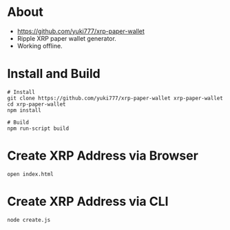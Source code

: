 # About
- https://github.com/yuki777/xrp-paper-wallet
- Ripple XRP paper wallet generator.
- Working offline.

# Install and Build
```
# Install
git clone https://github.com/yuki777/xrp-paper-wallet xrp-paper-wallet
cd xrp-paper-wallet
npm install

# Build
npm run-script build
```

# Create XRP Address via Browser
```
open index.html
```

# Create XRP Address via CLI
```
node create.js
```
